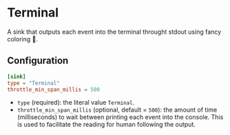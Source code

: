 # Terminal

A sink that outputs each event into the terminal throught stdout using fancy coloring 💅.

## Configuration

```toml
[sink]
type = "Terminal"
throttle_min_span_millis = 500
```

- `type` (required): the literal value `Terminal`.
- `throttle_min_span_millis` (optional, default = `500`): the amount of time (milliseconds) to wait between printing each event into the console. This is used to facilitate the reading for human following the output.
